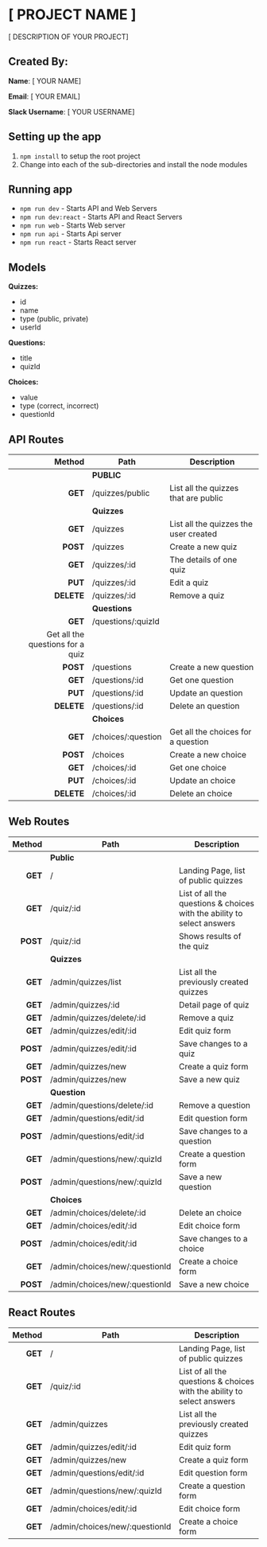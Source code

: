 # [ PROJECT NAME ]

[ DESCRIPTION OF YOUR PROJECT]

## Created By:

**Name**: [ YOUR NAME]

**Email**: [ YOUR EMAIL]

**Slack Username**: [ YOUR USERNAME]

## Setting up the app

1. `npm install` to setup the root project
1. Change into each of the sub-directories and install the node modules

## Running app

- `npm run dev` - Starts API and Web Servers
- `npm run dev:react` - Starts API and React Servers
- `npm run web` - Starts Web server
- `npm run api` - Starts Api server
- `npm run react` - Starts React server

## Models

**Quizzes:**

- id
- name
- type (public, private)
- userId

**Questions:**

- title
- quizId

**Choices:**

- value
- type (correct, incorrect)
- questionId

## API Routes

|     Method | Path               | Description                           |
| ---------: | ------------------ | ------------------------------------- |
|            | **PUBLIC**         |                                       |
|    **GET** | /quizzes/public    | List all the quizzes that are public  |
|            | **Quizzes**        |                                       |
|    **GET** | /quizzes           | List all the quizzes the user created |
|   **POST** | /quizzes           | Create a new quiz                     |
|    **GET** | /quizzes/:id       | The details of one quiz               |
|    **PUT** | /quizzes/:id       | Edit a quiz                           |
| **DELETE** | /quizzes/:id       | Remove a quiz                         |
|            | **Questions**      |                                       |
|    **GET** | /questions/:quizId
| Get all the questions for a quiz      |
|   **POST** | /questions         | Create a new question                 |
|    **GET** | /questions/:id     | Get one question                      |
|    **PUT** | /questions/:id     | Update an question                    |
| **DELETE** | /questions/:id     | Delete an question                    |
|            | **Choices**        |                                       |
|    **GET** | /choices/:question | Get all the choices for a question    |
|   **POST** | /choices           | Create a new choice                   |
|    **GET** | /choices/:id       | Get one choice                        |
|    **PUT** | /choices/:id       | Update an choice                      |
| **DELETE** | /choices/:id       | Delete an choice                      |

## Web Routes

|   Method | Path                           | Description                                                            |
| -------: | ------------------------------ | ---------------------------------------------------------------------- |
|          | **Public**                     |                                                                        |
|  **GET** | /                              | Landing Page, list of public quizzes                                   |
|  **GET** | /quiz/:id                      | List of all the questions & choices with the ability to select answers |
| **POST** | /quiz/:id                      | Shows results of the quiz                                              |
|          | **Quizzes**                    |                                                                        |
|  **GET** | /admin/quizzes/list            | List all the previously created quizzes                                |
|  **GET** | /admin/quizzes/:id             | Detail page of quiz                                                    |
|  **GET** | /admin/quizzes/delete/:id      | Remove a quiz                                                          |
|  **GET** | /admin/quizzes/edit/:id        | Edit quiz form                                                         |
| **POST** | /admin/quizzes/edit/:id        | Save changes to a quiz                                                 |
|  **GET** | /admin/quizzes/new             | Create a quiz form                                                     |
| **POST** | /admin/quizzes/new             | Save a new quiz                                                        |
|          | **Question**                   |                                                                        |
|  **GET** | /admin/questions/delete/:id    | Remove a question                                                      |
|  **GET** | /admin/questions/edit/:id      | Edit question form                                                     |
| **POST** | /admin/questions/edit/:id      | Save changes to a question                                             |
|  **GET** | /admin/questions/new/:quizId   | Create a question form                                                 |
| **POST** | /admin/questions/new/:quizId   | Save a new question                                                    |
|          | **Choices**                    |                                                                        |
|  **GET** | /admin/choices/delete/:id      | Delete an choice                                                       |
|  **GET** | /admin/choices/edit/:id        | Edit choice form                                                       |
| **POST** | /admin/choices/edit/:id        | Save changes to a choice                                               |
|  **GET** | /admin/choices/new/:questionId | Create a choice form                                                   |
| **POST** | /admin/choices/new/:questionId | Save a new choice                                                      |

## React Routes

|  Method | Path                           | Description                                                            |
| ------: | ------------------------------ | ---------------------------------------------------------------------- |
| **GET** | /                              | Landing Page, list of public quizzes                                   |
| **GET** | /quiz/:id                      | List of all the questions & choices with the ability to select answers |
| **GET** | /admin/quizzes                 | List all the previously created quizzes                                |
| **GET** | /admin/quizzes/edit/:id        | Edit quiz form                                                         |
| **GET** | /admin/quizzes/new             | Create a quiz form                                                     |
| **GET** | /admin/questions/edit/:id      | Edit question form                                                     |
| **GET** | /admin/questions/new/:quizId   | Create a question form                                                 |
| **GET** | /admin/choices/edit/:id        | Edit choice form                                                       |
| **GET** | /admin/choices/new/:questionId | Create a choice form                                                   |
